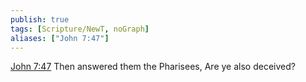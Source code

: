 ```yaml
---
publish: true
tags: [Scripture/NewT, noGraph]
aliases: ["John 7:47"]
---
```

[John 7:47](https://churchofjesuschrist.org/study/scriptures/nt/john/7?lang=eng&id=p47#p47) Then answered them the Pharisees, Are ye also deceived?
